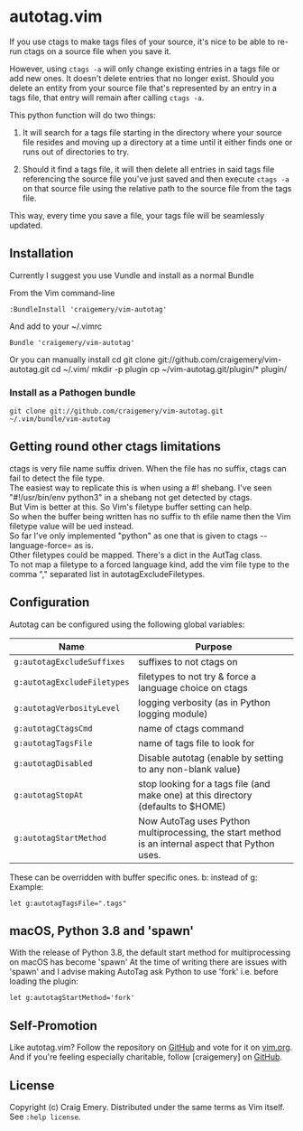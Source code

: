 autotag.vim
============

If you use ctags to make tags files of your source, it's nice to be able to re-run ctags on a source file when you save it.

However, using `ctags -a` will only change existing entries in a tags file or add new ones. It doesn't delete entries that no longer exist. Should you delete an entity from your source file that's represented by an entry in a tags file, that entry will remain after calling `ctags -a`.

This python function will do two things:

1) It will search for a tags file starting in the directory where your source file resides and moving up a directory at a time until it either finds one or runs out of directories to try.

2) Should it find a tags file, it will then delete all entries in said tags file referencing the source file you've just saved and then execute `ctags -a` on that source file using the relative path to the source file from the tags file.

This way, every time you save a file, your tags file will be seamlessly updated.

Installation
------------

Currently I suggest you use Vundle and install as a normal Bundle

From the Vim command-line

    :BundleInstall 'craigemery/vim-autotag'

And add to your ~/.vimrc

    Bundle 'craigemery/vim-autotag'

Or you can manually install
    cd
    git clone git://github.com/craigemery/vim-autotag.git
    cd ~/.vim/
    mkdir -p plugin
    cp ~/vim-autotag.git/plugin/* plugin/

### Install as a Pathogen bundle
```
git clone git://github.com/craigemery/vim-autotag.git ~/.vim/bundle/vim-autotag
```

Getting round other ctags limitations
-------------------------------------
ctags is very file name suffix driven. When the file has no suffix, ctags can fail to detect the file type.  
The easiest way to replicate this is when using a #! shebang. I've seen "#!/usr/bin/env python3" in a 
shebang not get detected by ctags.  
But Vim is better at this. So Vim's filetype buffer setting can help.  
So when the buffer being written has no suffix to th efile name then the Vim filetype value will be ued instead.  
So far I've only implemented "python" as one that is given to ctags --language-force=<here> as is.  
Other filetypes could be mapped. There's a dict in the AutTag class.  
To not map a filetype to a forced language kind, add the vim file type to the comma "," separated
list in autotagExcludeFiletypes.

Configuration
-------------
Autotag can be configured using the following global variables:

| Name | Purpose |
| ---- | ------- |
| `g:autotagExcludeSuffixes` | suffixes to not ctags on |
| `g:autotagExcludeFiletypes` | filetypes to not try & force a language choice on ctags |
| `g:autotagVerbosityLevel` | logging verbosity (as in Python logging module) |
| `g:autotagCtagsCmd` | name of ctags command |
| `g:autotagTagsFile` | name of tags file to look for |
| `g:autotagDisabled` | Disable autotag (enable by setting to any non-blank value) |
| `g:autotagStopAt` | stop looking for a tags file (and make one) at this directory (defaults to $HOME) |
| `g:autotagStartMethod` | Now AutoTag uses Python multiprocessing, the start method is an internal aspect that Python uses.

These can be overridden with buffer specific ones. b: instead of g:
Example:
```
let g:autotagTagsFile=".tags"
```

macOS, Python 3.8 and 'spawn'
-----------------------------
With the release of Python 3.8, the default start method for multiprocessing on macOS has become 'spawn'
At the time of writing there are issues with 'spawn' and I advise making AutoTag ask Python to use 'fork'
i.e. before loading the plugin:
```
let g:autotagStartMethod='fork'
```

Self-Promotion
--------------

Like autotag.vim? Follow the repository on
[GitHub](https://github.com/craigemery/vim-autotag) and vote for it on
[vim.org](http://www.vim.org/scripts/script.php?script_id=1343).  And if
you're feeling especially charitable, follow [craigemery] on
[GitHub](https://github.com/craigemery).

License
-------

Copyright (c) Craig Emery.  Distributed under the same terms as Vim itself.
See `:help license`.
